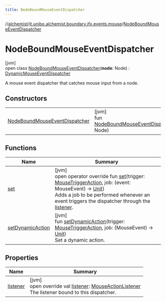 ```yaml
---
title: NodeBoundMouseEventDispatcher
---
```

//[alchemist](../../../index.html)/[it.unibo.alchemist.boundary.jfx.events.mouse](../index.html)/[NodeBoundMouseEventDispatcher](index.html)



# NodeBoundMouseEventDispatcher



[jvm]\
open class [NodeBoundMouseEventDispatcher](index.html)(**node**: Node) : [DynamicMouseEventDispatcher](../-dynamic-mouse-event-dispatcher/index.html)

A mouse event dispatcher that catches mouse input from a node.



## Constructors


| | |
|---|---|
| [NodeBoundMouseEventDispatcher](-node-bound-mouse-event-dispatcher.html) | [jvm]<br>fun [NodeBoundMouseEventDispatcher](-node-bound-mouse-event-dispatcher.html)(node: Node) |


## Functions


| Name | Summary |
|---|---|
| [set](../-simple-mouse-event-dispatcher/index.html#-1172368341%2FFunctions%2F-134779887) | [jvm]<br>open operator override fun [set](../-simple-mouse-event-dispatcher/index.html#-1172368341%2FFunctions%2F-134779887)(trigger: [MouseTriggerAction](../-mouse-trigger-action/index.html), job: (event: MouseEvent) -> [Unit](https://kotlinlang.org/api/latest/jvm/stdlib/kotlin/-unit/index.html))<br>Adds a job to be performed whenever an event triggers the dispatcher through the [listener](../../it.unibo.alchemist.boundary.jfx.events.generic/-persistent-event-dispatcher/index.html#-1989041411%2FProperties%2F-134779887). |
| [setDynamicAction](../-dynamic-mouse-event-dispatcher/set-dynamic-action.html) | [jvm]<br>fun [setDynamicAction](../-dynamic-mouse-event-dispatcher/set-dynamic-action.html)(trigger: [MouseTriggerAction](../-mouse-trigger-action/index.html), job: (MouseEvent) -> [Unit](https://kotlinlang.org/api/latest/jvm/stdlib/kotlin/-unit/index.html))<br>Set a dynamic action. |


## Properties


| Name | Summary |
|---|---|
| [listener](index.html#175215865%2FProperties%2F-134779887) | [jvm]<br>open override val [listener](index.html#175215865%2FProperties%2F-134779887): [MouseActionListener](../-mouse-action-listener/index.html)<br>The listener bound to this dispatcher. |

